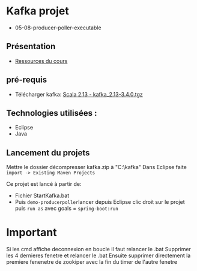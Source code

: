 # Kafka projet

* 05-08-producer-poller-executable

## Présentation
* [Ressources du cours](https://drive.google.com/drive/folders/11tBnjQF_3RQmbr1hhlx37w8iPMv_VJ_7)  

## pré-requis

- Télécharger kafka: [Scala 2.13  - kafka_2.13-3.4.0.tgz](https://drive.google.com/drive/folders/11tBnjQF_3RQmbr1hhlx37w8iPMv_VJ_7)

## Technologies utilisées : 
 * Eclipse
 * Java

## Lancement du projets

Mettre le dossier décompresser kafka.zip à "C:\kafka"
Dans Eclipse faite `import -> Existing Maven Projects`

Ce projet est lancé à partir de:
* Fichier StartKafka.bat
* Puis `demo-producerpoller`lancer depuis Eclipse clic droit sur le projet puis `run as` avec goals = `spring-boot:run`

# Important
Si les cmd affiche deconnexion en boucle il faut relancer le .bat
Supprimer les 4 dernieres fenetre et relancer le .bat
Ensuite supprimer directement la premiere fenenetre de zookiper avec la fin du timer de l'autre fenetre

